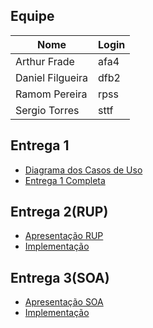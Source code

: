 ## Equipe

| Nome  | Login |
| ------------- | ------------- |
| Arthur Frade  | afa4  |
| Daniel Filgueira  | dfb2  |
| Ramom Pereira  | rpss  |
| Sergio Torres  | sttf  |


## Entrega 1

- [Diagrama dos Casos de Uso](https://github.com/SergioTTF/IF718/blob/master/Entrega1/librarium_useCaseDiagram.pdf)
- [Entrega 1 Completa](https://github.com/SergioTTF/IF718/blob/master/Entrega1/Entrega%201%20-%20Defini%C3%A7%C3%A3o%20das%20equipes%20e%20escopo%20do%20projeto.pdf)

## Entrega 2(RUP)

- [Apresentação RUP](https://github.com/SergioTTF/IF718/blob/master/Entrega2/Entrega%202%20(2%252F10).pdf)
- [Implementação](https://github.com/SergioTTF/IF718/tree/master/Implementacao/play-java-starter-example)

## Entrega 3(SOA)
- [Apresentação SOA](https://github.com/SergioTTF/IF718/blob/master/Entrega3/Entrega%203.pdf)
- [Implementação](https://github.com/SergioTTF/IF718/tree/master/Entrega3)
